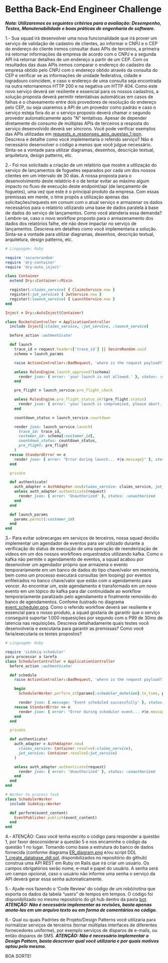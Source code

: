 # Bettha Back-End Engineer Challenge

***Nota: Utilizaremos os seguintes critérios para a avaliação: Desempenho, Testes, Manutenabilidade e boas práticas de engenharia de software.***

1.- Sua squad irá desenvolver uma nova funcionalidade que irá prover um serviço de validação de cadastro de clientes, ao informar o CNPJ e o CEP do endereço do cliente iremos consultar duas APIs de terceiros, a primeira irá retornar informações da empresa de acordo com o CNPJ e a segunda API irá retornar detalhes de um endereço a partir de um CEP. Com os resultados das duas APIs iremos comparar o endereço do cadastro da empresa obtido pelo CNPJ com o endereço obtido através da consulta do CEP e verificar se as informações de unidade federativa, cidade e logradouro coincidem, e caso o endereço de uma consulta seja encontrada na outra retornaremos HTTP 200 e na negativa um HTTP 404.
Como este novo serviço deverá ser resiliente e essencial para os nossos cadastros, a solução proposta deverá permitir retentativas automáticas em casos de falhas e o chaveamento entre dois provedores de resolução do endereço pelo CEP, ou seja usaremos a API de um provedor como padrão e caso o serviço esteja fora do ar o serviço proposto deverá chamar o segundo provedor automaticamente após "N" tentativas.
Apesar de depender diretamente do consumo de múltiplas APIs de terceiros a resposta do serviço desenvolvido deverá ser síncrono.
Você pode verificar exemplos das APIs utilizadas em [requests_e_responses_apis_questao_1.json](https://github.com/bettha-corp/tech-challenges/blobrequests_e_responses_apis_questao_1.json).
Descreva e detalhe como você implementaria o referido serviço? Não é necessário desenvolver o código a menos que você julgue necessário. Sinta-se a vontade para utilizar diagramas, desenhos, descrição textual, arquitetura, design patterns, etc.

2.- Foi nos solicitado a criação de um relatório que mostre a utilização do serviço de lançamentos de foguetes separados por cada um dos nossos clientes em um intervalo de 30 dias. A nossa proposta para o desenvolvimento deste relatório é o de tentar evitar ao máximo algum impacto no fluxo de execução deste endpoint/api (de lançamento de foguetes), uma vez que este é o principal produto da empresa. 
Com essas premissas em mente, o time propôs a utilização apenas das solicitações/requests em comum com o atual serviço e armazenar os dados necessários para o relatório utilizando uma base de dados paralela à base de dados do serviço de lançamentos.
Como você atenderia essa demanda? Lembre-se, caso o novo workflow proposto para o armazenamento dos dados dos relatórios falhe, ele não deve impactar no serviço de lançamentos. 
Descreva em detalhes como você implementaria a solução. Sinta-se a vontade para utilizar diagramas, desenhos, descrição textual, arquitetura, design patterns, etc.

```ruby
# Linguagem: Ruby

require 'securerandom'
require 'dry-container'
require 'dry-auto_inject'

class Container
  extend Dry::Container::Mixin

  register(:claims_service) { ClaimsService.new }
  register(:jwt_service) { JwtService.new }
  register(:launch_service) { LaunchService.new }
end

Inject = Dry::AutoInject(Container)

class RocketsController < ApplicationController
  include Inject[:claims_service, :jwt_service, :launch_service]

  before_action :authenticate!

  def launch
    trace_id = request.headers['trace_id'] || SecureRandom.uuid
    schema = launch_params

    raise ActionController::BadRequest, 'where is the request payload?' unless schema.present?

    unless RulesEngine.launch_approved?(schema)
      render json: { error: 'your launch is not allowed.' }, status: :method_not_allowed and return
    end

    pre_flight = launch_service.pre_flight_check

    unless RulesEngine.pre_flight_status_ok?(pre_flight.status)
      render json: { error: 'your launch is compromised, please abort.' }, status: :internal_server_error and return
    end

    countdown_status = launch_service.countdown

    render json: launch_service.launch(
      trace_id: trace_id,
      customer_id: schema[:customer_id],
      countdown_status: countdown_status,
      pre_flight: pre_flight
    )
  rescue StandardError => e
    render json: { error: "Error during launch... #{e.message}" }, status: :internal_server_error
  end

  private

  def authenticate!
    auth_adapter = AuthAdapter.new(claims_service: claims_service, jwt_service: jwt_service)
    unless auth_adapter.authenticate(request)
      render json: { error: 'Unauthorized' }, status: :unauthorized
    end
  end

  def launch_params
    params.permit(:customer_id)
  end
end
```

3.- Para evitar sobrecargas em serviços de terceiros, nossa squad decidiu implementar um agendador de eventos para ser utilizado durante a verificação do status de execução de uma operação de reenderização de vídeos em um dos nossos workflows orquestrados utilizando kafka. Como o kafka não permite o agendamento de eventos, a squad acabou por desenvolver um agendador próprio que armazena o evento temporariamente em um banco de dados do tipo chave/valor em memória, bem como um processo executará consultas (em looping) por eventos enfileirados no banco chave/valor que estão com o agendamento para vencer. Ao encontrar um, este agendamento é transformado em um novo evento em um tópico do kafka para dar continuidade ao workflow temporariamente paralizado pelo agendamento e finalmente removido do banco de agendamentos. Confome ilustrado no diagrama [event_scheduler.png](https://github.com/bettha-corp/tech-challenges/event_scheduler.png).
Como o referido workflow deverá ser resiliente e essencial para o nosso produto, a squad gostaria de garantir que o serviço conseguirá suportar 1.000 requesições por segundo com o P99 de 30ms de latencia nas requisições. Descreva detalhadamente quais testes você desenvolveria e executaria para garantir as premissas? Como você faria/executaria os testes propostos?

```ruby
# Linguagem: Ruby

require 'sidekiq-scheduler'
para processar a tarefa
class SchedulerController < ApplicationController
  before_action :authenticate!

  def schedule
    raise ActionController::BadRequest, 'where is the request payload?' unless params[:event_content].present? && params[:scheduler_datetime].present?

    begin
      SchedulerWorker.perform_at(params[:scheduler_datetime].to_time, params[:event_content])

      render json: { message: 'Event scheduled successfully' }, status: :ok
    rescue StandardError => e
      render json: { error: "Error during scheduler event... #{e.message}" }, status: :internal_server_error
    end
  end

  private

  def authenticate!
    auth_adapter = AuthAdapter.new(
      claims_service: Container.resolve(:claims_service),
      jwt_service: Container.resolve(:jwt_service)
    )

    unless auth_adapter.authenticate(request)
      render json: { error: 'Unauthorized' }, status: :unauthorized
    end
  end
end

# Worker to process task
class SchedulerWorker
  include Sidekiq::Worker

  def perform(event_content)
    EventPublisher.publish(event_content)
  end
end
```

4.- ATENÇÃO: Caso você tenha escrito o código para responder a questão 1, por favor desconsiderar a questão 5 e nos encaminhe o código da questão 1 no lugar.
 Tomando como base a estrutura do banco de dados fornecida (conforme diagrama [ER_diagram.png](https://github.com/bettha-corp/tech-challenges/tech-challenges/ER_diagram.png) e/ou script DDL [1_create_database_ddl.sql](https://github.com/bettha-corp/tech-challenges/1_create_database_ddl.sql), disponibilizados no repositório do github) construa uma API REST em Ruby on Rails que irá criar um usuário. Os campos obrigatórios serão nome, e-mail e papel do usuário. A senha será um campo opcional, caso o usuário não informe uma senha o serviço da API deverá gerar essa senha automaticamente.

5.- Ajude-nos fazendo o ‘Code Review’ do código de um robô/rotina que exporta os dados da tabela “users” de tempos em tempos. O código foi disponibilizado no mesmo repositório do git hub dentro da pasta [bot](https://github.com/bettha-corp/tech-challenges/bot/bot.rb). ***ATENÇÃO: Não é necessário implementar as revisões, basta apenas anota-las em um arquivo texto ou em forma de comentários no código.***

6.- Qual ou quais Padrões de Projeto/Design Patterns você utilizaria para normalizar serviços de terceiros (tornar múltiplas interfaces de diferentes fornecedores uniforme), por exemplo serviços de disparos de e-mails, ou então disparos de SMS. ***ATENÇÃO: Não é necessário implementar o Design Pattern, basta descrever qual você utilizaria e por quais motivos optou pelo mesmo.***

BOA SORTE!